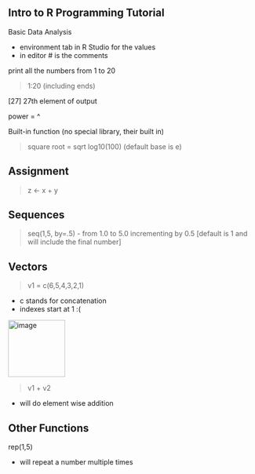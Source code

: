 


## Intro to R Programming Tutorial

Basic Data Analysis

- environment tab in R Studio for the values
- in editor # is the comments


print all the numbers from 1 to 20 
> 1:20 (including ends)

[27] 27th element of output

power = ^

Built-in function (no special library, their built in)
> square root = sqrt
> log10(100) (default base is e)


## Assignment

> z <- x + y

## Sequences
> seq(1,5, by=.5) - from 1.0 to 5.0 incrementing by 0.5 [default is 1 and will include the final number]

## Vectors
> v1 = c(6,5,4,3,2,1)

- c stands for concatenation
- indexes start at 1 :(
<img width="116" alt="image" src="https://user-images.githubusercontent.com/48233453/123689608-64b47300-d821-11eb-8904-325056f7c918.png">

> v1 + v2
- will do element wise addition

## Other Functions

rep(1,5)
- will repeat a number multiple times








